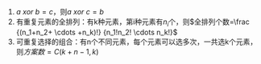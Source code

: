 1. $a\ xor\ b=c$，则$a\ xor\ c=b$
2. 有重复元素的全排列：有k种元素，第i种元素有$n_i$个，则$全排列个数=\frac {(n_1+n_2+ \cdots +n_k)!} {n_1!n_2! \cdots n_k!}$
3. 可重复选择的组合：有n个不同元素，每个元素可以选多次，一共选k个元素，则$方案数=C(k+n-1,k)$
